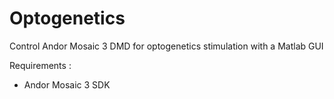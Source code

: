 # Optogenetics

Control Andor Mosaic 3 DMD for optogenetics stimulation with a Matlab GUI

Requirements : 
  - Andor Mosaic 3 SDK
  
